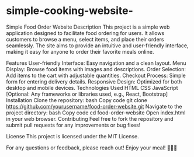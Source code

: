 # simple-cooking-website-
Simple Food Order Website
Description
This project is a simple web application designed to facilitate food ordering for users. It allows customers to browse a menu, select items, and place their orders seamlessly. The site aims to provide an intuitive and user-friendly interface, making it easy for anyone to order their favorite meals online.

Features
User-friendly Interface: Easy navigation and a clean layout.
Menu Display: Browse food items with images and descriptions.
Order Selection: Add items to the cart with adjustable quantities.
Checkout Process: Simple form for entering delivery details.
Responsive Design: Optimized for both desktop and mobile devices.
Technologies Used
HTML
CSS
JavaScript
[Optional: Any frameworks or libraries used, e.g., React, Bootstrap]
Installation
Clone the repository:
bash
Copy code
git clone https://github.com/yourusername/food-order-website.git
Navigate to the project directory:
bash
Copy code
cd food-order-website
Open index.html in your web browser.
Contributing
Feel free to fork the repository and submit pull requests for any improvements or bug fixes!

License
This project is licensed under the MIT License.

For any questions or feedback, please reach out! Enjoy your meal! 🍔🍕🥗
